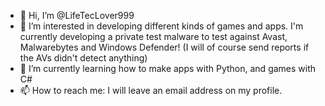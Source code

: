 - 👋 Hi, I’m @LifeTecLover999
- 👀 I’m interested in developing different kinds of games and apps. I'm currently developing a private test malware to test against Avast, Malwarebytes and Windows Defender! (I will of course send reports if the AVs didn't detect anything)
- 🌱 I’m currently learning how to make apps with Python, and games with C#
- 📫 How to reach me: I will leave an email address on my profile.
